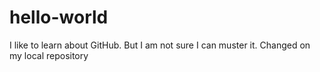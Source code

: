 # hello-world


I like to learn about GitHub. But I am not sure I can muster it.
Changed on my local repository
